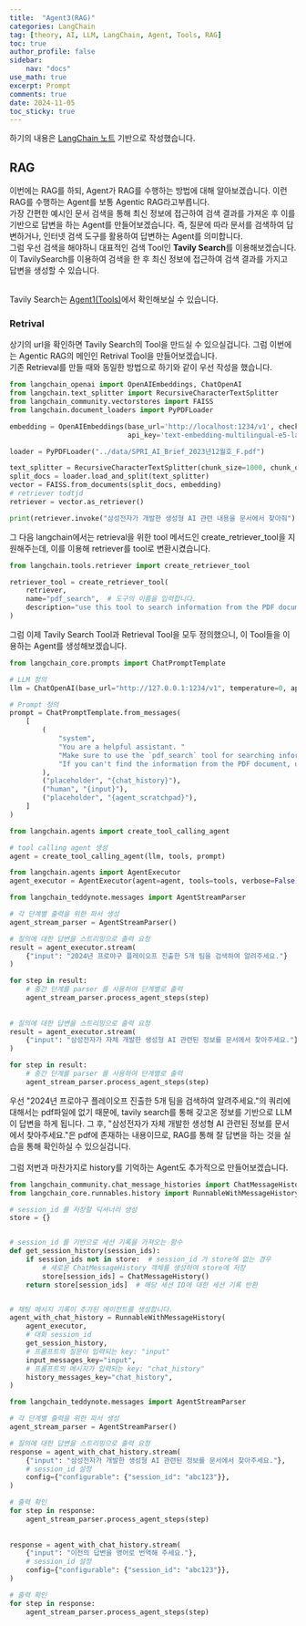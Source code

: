 ```yaml
---
title:  "Agent3(RAG)"
categories: LangChain
tag: [theory, AI, LLM, LangChain, Agent, Tools, RAG]
toc: true
author_profile: false
sidebar:
    nav: "docs"
use_math: true
excerpt: Prompt
comments: true
date: 2024-11-05
toc_sticky: true
---
```

하기의 내용은 <a href="https://wikidocs.net/233801" target="_blank">LangChain 노트</a> 기반으로 작성했습니다.

## RAG
이번에는 RAG를 하되, Agent가 RAG를 수행하는 방법에 대해 알아보겠습니다. 이런 RAG를 수행하는 Agent를 보통 Agentic RAG라고부릅니다.   
가장 간편한 예시인 문서 검색을 통해 최신 정보에 접근하여 검색 결과를 가져온 후 이를 기반으로 답변을 하는 Agent를 만들어보겠습니다. 즉, 질문에 따라 문서를 검색하여 답변하거나, 인터넷 검색 도구를 활용하여 답변하는 Agent를 의미합니다.   
그럼 우선 검색을 해야하니 대표적인 검색 Tool인 **Tavily Search**를 이용해보겠습니다. 이 TavilySearch를 이용하여 검색을 한 후 최신 정보에 접근하여 검색 결과를 가지고 답변을 생성할 수 있습니다.   

<br>
Tavily Search는 <a href="https://drepion43.github.io/langchain/agent_tool/" target="_blank">Agent1(Tools)</a>에서 확인해보실 수 있습니다.    

### Retrival
상기의 url을 확인하면 Tavily Search의 Tool을 만드실 수 있으실겁니다. 그럼 이번에는 Agentic RAG의 메인인 Retrival Tool을 만들어보겠습니다.    
기존 Retrieval를 만들 때와 동일한 방법으로 하기와 같이 우선 작성을 했습니다.   

```python
from langchain_openai import OpenAIEmbeddings, ChatOpenAI
from langchain.text_splitter import RecursiveCharacterTextSplitter
from langchain_community.vectorstores import FAISS
from langchain.document_loaders import PyPDFLoader

embedding = OpenAIEmbeddings(base_url='http://localhost:1234/v1', check_embedding_ctx_length=False,
                             api_key='text-embedding-multilingual-e5-large-instruct')

loader = PyPDFLoader("../data/SPRI_AI_Brief_2023년12월호_F.pdf")

text_splitter = RecursiveCharacterTextSplitter(chunk_size=1000, chunk_overlap=100)
split_docs = loader.load_and_split(text_splitter)
vector = FAISS.from_documents(split_docs, embedding)
# retriever todtjd
retriever = vector.as_retriever()

print(retriever.invoke("삼성전자가 개발한 생성형 AI 관련 내용을 문서에서 찾아줘"))
```

그 다음 langchain에서는 retrieval을 위한 tool 메서드인 create_retriever_tool을 지원해주는데, 이를 이용해 retriever를 tool로 변환시켰습니다.   

```python
from langchain.tools.retriever import create_retriever_tool

retriever_tool = create_retriever_tool(
    retriever,
    name="pdf_search",  # 도구의 이름을 입력합니다.
    description="use this tool to search information from the PDF document",  # 도구에 대한 설명을 자세히 기입해야 합니다!!
)
```

그럼 이제 Tavily Search Tool과 Retrieval Tool을 모두 정의했으니, 이 Tool들을 이용하는 Agent를 생성해보겠습니다.   
```python
from langchain_core.prompts import ChatPromptTemplate

# LLM 정의
llm = ChatOpenAI(base_url="http://127.0.0.1:1234/v1", temperature=0, api_key="meta-llama-3.1-8b-instruct")

# Prompt 정의
prompt = ChatPromptTemplate.from_messages(
    [
        (
            "system",
            "You are a helpful assistant. "
            "Make sure to use the `pdf_search` tool for searching information from the PDF document. "
            "If you can't find the information from the PDF document, use the `search` tool for searching information from the web.",
        ),
        ("placeholder", "{chat_history}"),
        ("human", "{input}"),
        ("placeholder", "{agent_scratchpad}"),
    ]
)

from langchain.agents import create_tool_calling_agent

# tool calling agent 생성
agent = create_tool_calling_agent(llm, tools, prompt)

from langchain.agents import AgentExecutor
agent_executor = AgentExecutor(agent=agent, tools=tools, verbose=False)

from langchain_teddynote.messages import AgentStreamParser

# 각 단계별 출력을 위한 파서 생성
agent_stream_parser = AgentStreamParser()

# 질의에 대한 답변을 스트리밍으로 출력 요청
result = agent_executor.stream(
    {"input": "2024년 프로야구 플레이오프 진출한 5개 팀을 검색하여 알려주세요."}
)

for step in result:
    # 중간 단계를 parser 를 사용하여 단계별로 출력
    agent_stream_parser.process_agent_steps(step)
    
    
# 질의에 대한 답변을 스트리밍으로 출력 요청
result = agent_executor.stream(
    {"input": "삼성전자가 자체 개발한 생성형 AI 관련된 정보를 문서에서 찾아주세요."}
)

for step in result:
    # 중간 단계를 parser 를 사용하여 단계별로 출력
    agent_stream_parser.process_agent_steps(step)
```

우선 "2024년 프로야구 플레이오프 진출한 5개 팀을 검색하여 알려주세요."의 쿼리에 대해서는 pdf파일에 없기 때문에, tavily search를 통해 갖고온 정보를 기반으로 LLM이 답변을 하게 됩니다. 그 후, "삼성전자가 자체 개발한 생성형 AI 관련된 정보를 문서에서 찾아주세요."은 pdf에 존재하는 내용이므로, RAG를 통해 잘 답변을 하는 것을 실습을 통해 확인하실 수 있으실겁니다.    
<br>
그럼 저번과 마찬가지로 history를 기억하는 Agent도 추가적으로 만들어보겠습니다.    

```python
from langchain_community.chat_message_histories import ChatMessageHistory
from langchain_core.runnables.history import RunnableWithMessageHistory

# session_id 를 저장할 딕셔너리 생성
store = {}


# session_id 를 기반으로 세션 기록을 가져오는 함수
def get_session_history(session_ids):
    if session_ids not in store:  # session_id 가 store에 없는 경우
        # 새로운 ChatMessageHistory 객체를 생성하여 store에 저장
        store[session_ids] = ChatMessageHistory()
    return store[session_ids]  # 해당 세션 ID에 대한 세션 기록 반환


# 채팅 메시지 기록이 추가된 에이전트를 생성합니다.
agent_with_chat_history = RunnableWithMessageHistory(
    agent_executor,
    # 대화 session_id
    get_session_history,
    # 프롬프트의 질문이 입력되는 key: "input"
    input_messages_key="input",
    # 프롬프트의 메시지가 입력되는 key: "chat_history"
    history_messages_key="chat_history",
)

from langchain_teddynote.messages import AgentStreamParser

# 각 단계별 출력을 위한 파서 생성
agent_stream_parser = AgentStreamParser()

# 질의에 대한 답변을 스트리밍으로 출력 요청
response = agent_with_chat_history.stream(
    {"input": "삼성전자가 개발한 생성형 AI 관련된 정보를 문서에서 찾아주세요."},
    # session_id 설정
    config={"configurable": {"session_id": "abc123"}},
)

# 출력 확인
for step in response:
    agent_stream_parser.process_agent_steps(step)
    
    
response = agent_with_chat_history.stream(
    {"input": "이전의 답변을 영어로 번역해 주세요."},
    # session_id 설정
    config={"configurable": {"session_id": "abc123"}},
)

# 출력 확인
for step in response:
    agent_stream_parser.process_agent_steps(step)
```